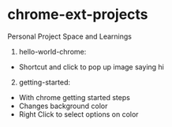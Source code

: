# chrome-ext-projects
Personal Project Space and Learnings

1. hello-world-chrome: 

- Shortcut and click to pop up image saying hi

2. getting-started: 

- With chrome getting started steps
- Changes background color
- Right Click to select options on color
 
